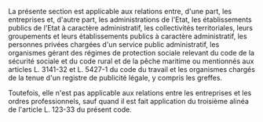 La présente section est applicable aux relations entre, d'une part, les entreprises et, d'autre part, les administrations de l'Etat, les établissements publics de l'Etat à caractère administratif, les collectivités territoriales, leurs groupements et leurs établissements publics à caractère administratif, les personnes privées chargées d'un service public administratif, les organismes gérant des régimes de protection sociale relevant du code de la sécurité sociale et du code rural et de la pêche maritime ou mentionnés aux articles L. 3141-32 et L. 5427-1 du code du travail et les organismes chargés de la tenue d'un registre de publicité légale, y compris les greffes.   

  
Toutefois, elle n'est pas applicable aux relations entre les entreprises et les ordres professionnels, sauf quand il est fait application du troisième alinéa de l'article L. 123-33 du présent code.

